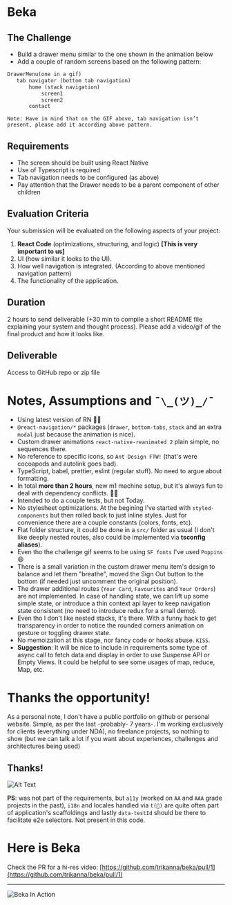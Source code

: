 # Beka

## The Challenge

- Build a drawer menu similar to the one shown in the animation below
- Add a couple of random screens based on the following pattern:

```md
DrawerMenu(one in a gif)
   tab navigator (bottom tab navigation)
       home (stack navigation)
           screen1
           screen2
       contact
```

`Note: Have in mind that on the GIF above, tab navigation isn’t present, please add it according above pattern.`

## Requirements

- The screen should be built using React Native
- Use of Typescript is required
- Tab navigation needs to be configured (as above)
- Pay attention that the Drawer needs to be a parent component of other children


## Evaluation Criteria

Your submission will be evaluated on the following aspects of your project:

1. **React Code** (optimizations, structuring, and logic) **[This is very important to us]**
2. UI (how similar it looks to the UI).
3. How well navigation is integrated. (According to above mentioned navigation pattern)
4. The functionality of the application.

## Duration

2 hours to send deliverable (+30 min to compile a short README file explaining your system and thought process). Please add a video/gif of the final product and how it looks like.

## Deliverable

Access to GitHub repo or zip file

# Notes, Assumptions and `¯\_(ツ)_/¯`

- Using latest version of RN 🎉🎂
- `@react-navigation/*` packages (`drawer`, `bottom-tabs`, `stack` and an extra `modal` just because the animation is nice).
- Custom drawer animations `react-native-reanimated 2` plain simple, no sequences there.
- No reference to specific icons, so `Ant Design FTW!` (that's were cocoapods and autolink goes bad).
- TypeScript, babel, prettier, eslint (regular stuff). No need to argue about formatting.
- In total **more than 2 hours**, new m1 machine setup, but it's always fun to deal with dependency conflicts. 🤦‍♂️
- Intended to do a couple tests, but not Today.
- No stylesheet optimizations. At the begining I've started with `styled-components` but then rolled back to just inline styles. Just for convenience there are a couple constants (colors, fonts, etc).
- Flat folder structure, it could be done in a `src/` folder as usual (I don't like deeply nested routes, also could be implemented via **tsconfig aliases**).
- Even tho the challenge gif seems to be using `SF fonts` I've used `Poppins` 😄
- There is a small variation in the custom drawer menu item's design to balance and let them "breathe", moved the Sign Out button to the bottom (if needed just uncomment the original position).
- The drawer additional routes (`Your Card`, `Favourites` and `Your Orders`) are not implemented. In case of handling state, we can lift up some simple state, or introduce a thin context api layer to keep navigation state consistent (no need to introduce redux for a small demo).
- Even tho I don't like nested stacks, it's there. With a funny hack to get transparency in order to notice the rounded corners animation on gesture or toggling drawer state.
- No memoization at this stage, nor fancy code or hooks abuse. `KISS`.
- **Suggestion**: It will be nice to include in requirements some type of async call to fetch data and display in order to use Suspense API or Empty Views. It could be helpful to see some usages of map, reduce, Map, etc.

# Thanks the opportunity!

As a personal note, I don't have a public portfolio on github or personal website. Simple, as per the last -probably- 7 years-. I'm working exclusively for clients (everything under NDA), no freelance projects, so nothing to show (but we can talk a lot if you want about experiences, challenges and architectures being used)

## Thanks!

![Alt Text](https://media.giphy.com/media/vFKqnCdLPNOKc/giphy.gif)

**PS**: was not part of the requirements, but `a11y` (worked on `AA` and `AAA` grade projects in the past), `i18n` and locales handled via `t(🍵)` are quite often part of application's scaffoldings and lastly `data-testId` should be there to facilitate e2e selectors. Not present in this code.

# Here is Beka

Check the PR for a hi-res video: [https://github.com/trikanna/beka/pull/1](https://github.com/trikanna/beka/pull/1)

***

![Beka In Action](BekaGif.gif)
